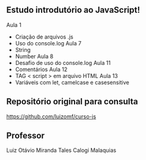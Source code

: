 ## Estudo introdutório ao JavaScript!


Aula 1
- Criação de arquivos .js
- Uso do console.log
Aula 7
- String 
- Number 
Aula 8
- Desafio de uso do console.log
Aula 11
- Comentários
Aula 12
- TAG < script > em arquivo HTML
Aula 13
- Variáveis com let, camelcase e casesensitive


## Repositório original para consulta
https://github.com/luizomf/curso-js

## Professor
Luiz Otávio Miranda
Tales Calogi Malaquias
